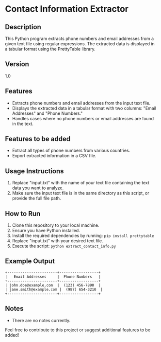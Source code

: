 # Contact Information Extractor

## Description
This Python program extracts phone numbers and email addresses from a given text file using regular expressions. The extracted data is displayed in a tabular format using the PrettyTable library.

## Version
1.0

## Features
- Extracts phone numbers and email addresses from the input text file.
- Displays the extracted data in a tabular format with two columns: "Email Addresses" and "Phone Numbers."
- Handles cases where no phone numbers or email addresses are found in the text.

## Features to be added
- Extract all types of phone numbers from various countries.
- Export extracted information in a CSV file.

## Usage Instructions
1. Replace "input.txt" with the name of your text file containing the text data you want to analyze.
2. Make sure the input text file is in the same directory as this script, or provide the full file path.

## How to Run
1. Clone this repository to your local machine.
2. Ensure you have Python installed.
3. Install the required dependencies by running: `pip install prettytable`
4. Replace "input.txt" with your desired text file.
5. Execute the script: `python extract_contact_info.py`

## Example Output
```
+-----------------------+------------------+
|   Email Addresses     |  Phone Numbers   |
+-----------------------+------------------+
| john.doe@example.com  |  (123) 456-7890  |
| jane.smith@example.com |  (987) 654-3210  |
+-----------------------+------------------+
```

## Notes
- There are no notes currently.

Feel free to contribute to this project or suggest additional features to be added!
